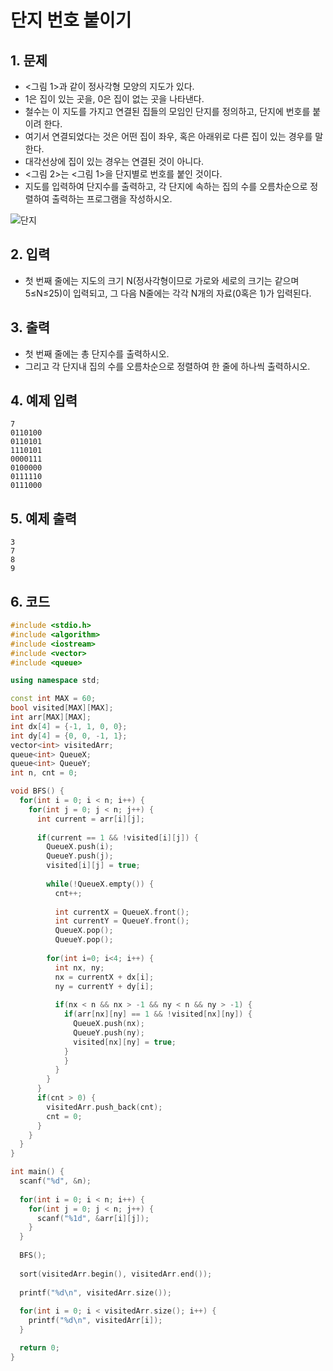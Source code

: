 # 단지 번호 붙이기 #

## 1. 문제
- <그림 1>과 같이 정사각형 모양의 지도가 있다.
- 1은 집이 있는 곳을, 0은 집이 없는 곳을 나타낸다.
- 철수는 이 지도를 가지고 연결된 집들의 모임인 단지를 정의하고, 단지에 번호를 붙이려 한다.
- 여기서 연결되었다는 것은 어떤 집이 좌우, 혹은 아래위로 다른 집이 있는 경우를 말한다.
- 대각선상에 집이 있는 경우는 연결된 것이 아니다.
- <그림 2>는 <그림 1>을 단지별로 번호를 붙인 것이다.
- 지도를 입력하여 단지수를 출력하고, 각 단지에 속하는 집의 수를 오름차순으로 정렬하여 출력하는 프로그램을 작성하시오.

![단지](https://user-images.githubusercontent.com/35207245/71095718-6b0b6d00-21f0-11ea-9f52-95e7888e671e.png)

## 2. 입력

- 첫 번째 줄에는 지도의 크기 N(정사각형이므로 가로와 세로의 크기는 같으며 5≤N≤25)이 입력되고, 그 다음 N줄에는 각각 N개의 자료(0혹은 1)가 입력된다.

## 3. 출력
- 첫 번째 줄에는 총 단지수를 출력하시오.
- 그리고 각 단지내 집의 수를 오름차순으로 정렬하여 한 줄에 하나씩 출력하시오.

## 4. 예제 입력
```
7
0110100
0110101
1110101
0000111
0100000
0111110
0111000
```

## 5. 예제 출력
```
3
7
8
9
```

## 6. 코드

```c++
#include <stdio.h>
#include <algorithm>
#include <iostream>
#include <vector>
#include <queue>

using namespace std;

const int MAX = 60;
bool visited[MAX][MAX];
int arr[MAX][MAX];
int dx[4] = {-1, 1, 0, 0};
int dy[4] = {0, 0, -1, 1};
vector<int> visitedArr;
queue<int> QueueX;
queue<int> QueueY;
int n, cnt = 0;

void BFS() {
  for(int i = 0; i < n; i++) {
    for(int j = 0; j < n; j++) {
      int current = arr[i][j];
      
      if(current == 1 && !visited[i][j]) {
        QueueX.push(i);
        QueueY.push(j);
        visited[i][j] = true;
        
        while(!QueueX.empty()) {
          cnt++;
          
          int currentX = QueueX.front();
          int currentY = QueueY.front();
          QueueX.pop();
          QueueY.pop();
          
        for(int i=0; i<4; i++) {
          int nx, ny;
          nx = currentX + dx[i];
          ny = currentY + dy[i];
          
          if(nx < n && nx > -1 && ny < n && ny > -1) {
            if(arr[nx][ny] == 1 && !visited[nx][ny]) {
              QueueX.push(nx);
              QueueY.push(ny);
              visited[nx][ny] = true;
            }
            }
          }
        }
      }
      if(cnt > 0) {
        visitedArr.push_back(cnt);
        cnt = 0;
      }
    }
  }
}

int main() {
  scanf("%d", &n);
  
  for(int i = 0; i < n; i++) {
    for(int j = 0; j < n; j++) {
      scanf("%1d", &arr[i][j]);
    }
  }
  
  BFS();
  
  sort(visitedArr.begin(), visitedArr.end());
  
  printf("%d\n", visitedArr.size());
  
  for(int i = 0; i < visitedArr.size(); i++) {
    printf("%d\n", visitedArr[i]);
  }

  return 0;
}
```
